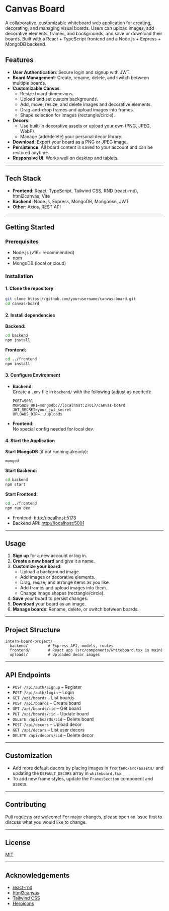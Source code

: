 # Canvas Board

A collaborative, customizable whiteboard web application for creating, decorating, and managing visual boards. Users can upload images, add decorative elements, frames, and backgrounds, and save or download their boards. Built with a React + TypeScript frontend and a Node.js + Express + MongoDB backend.


## Features

- **User Authentication**: Secure login and signup with JWT.
- **Board Management**: Create, rename, delete, and switch between multiple boards.
- **Customizable Canvas**:
  - Resize board dimensions.
  - Upload and set custom backgrounds.
  - Add, move, resize, and delete images and decorative elements.
  - Drag-and-drop frames and upload images into frames.
  - Shape selection for images (rectangle/circle).
- **Decors**:
  - Use built-in decorative assets or upload your own (PNG, JPEG, WebP).
  - Manage (add/delete) your personal decor library.
- **Download**: Export your board as a PNG or JPEG image.
- **Persistence**: All board content is saved to your account and can be restored anytime.
- **Responsive UI**: Works well on desktop and tablets.

---

## Tech Stack

- **Frontend**: React, TypeScript, Tailwind CSS, RND (react-rnd), html2canvas, Vite
- **Backend**: Node.js, Express, MongoDB, Mongoose, JWT
- **Other**: Axios, REST API

---

## Getting Started

### Prerequisites

- Node.js (v16+ recommended)
- npm 
- MongoDB (local or cloud)

### Installation

#### 1. Clone the repository

```bash
git clone https://github.com/yourusername/canvas-board.git
cd canvas-board
```

#### 2. Install dependencies

**Backend:**
```bash
cd backend
npm install
```

**Frontend:**
```bash
cd ../frontend
npm install
```

#### 3. Configure Environment

- **Backend**:  
  Create a `.env` file in `backend/` with the following (adjust as needed):

  ```
  PORT=5001
  MONGODB_URI=mongodb://localhost:27017/canvas-board
  JWT_SECRET=your_jwt_secret
  UPLOADS_DIR=../uploads
  ```

- **Frontend**:  
  No special config needed for local dev.

#### 4. Start the Application

**Start MongoDB** (if not running already):

```bash
mongod
```

**Start Backend:**
```bash
cd backend
npm start
```

**Start Frontend:**
```bash
cd ../frontend
npm run dev
```

- Frontend: [http://localhost:5173](http://localhost:5173)
- Backend API: [http://localhost:5001](http://localhost:5001)

---

## Usage

1. **Sign up** for a new account or log in.
2. **Create a new board** and give it a name.
3. **Customize your board**:
   - Upload a background image.
   - Add images or decorative elements.
   - Drag, resize, and arrange items as you like.
   - Add frames and upload images into them.
   - Change image shapes (rectangle/circle).
4. **Save** your board to persist changes.
5. **Download** your board as an image.
6. **Manage boards**: Rename, delete, or switch between boards.

---

## Project Structure

```
intern-board-project/
  backend/         # Express API, models, routes
  frontend/        # React app (src/components/whiteboard.tsx is main)
  uploads/         # Uploaded decor images
```

---

## API Endpoints

- `POST /api/auth/signup` – Register
- `POST /api/auth/login` – Login
- `GET /api/boards` – List boards
- `POST /api/boards` – Create board
- `GET /api/boards/:id` – Get board
- `PUT /api/boards/:id` – Update board
- `DELETE /api/boards/:id` – Delete board
- `POST /api/decors` – Upload decor
- `GET /api/decors` – List user decors
- `DELETE /api/decors/:id` – Delete decor

---

## Customization

- Add more default decors by placing images in `frontend/src/assets/` and updating the `DEFAULT_DECORS` array in `whiteboard.tsx`.
- To add new frame styles, update the `FramesSection` component and assets.

---

## Contributing

Pull requests are welcome! For major changes, please open an issue first to discuss what you would like to change.

---

## License

[MIT](LICENSE)

---

## Acknowledgements

- [react-rnd](https://github.com/bokuweb/react-rnd)
- [html2canvas](https://github.com/niklasvh/html2canvas)
- [Tailwind CSS](https://tailwindcss.com/)
- [Heroicons](https://heroicons.com/)
